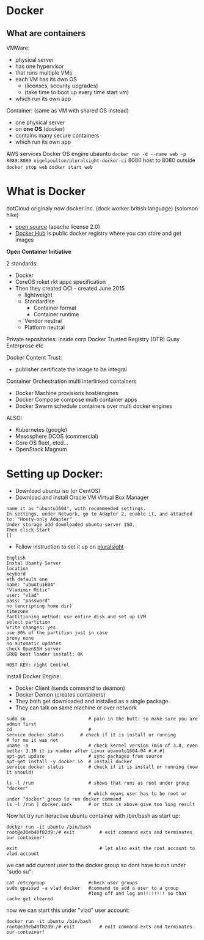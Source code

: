 

# Docker

## What are containers

VMWare: 
* physical server
* has one hypervisor
* that runs multiple VMs
* each VM has its own OS 
   * (licenses, security upgrades) 
   * (take time to boot up every time start vm)
* which run its own app

Container: (same as VM with shared OS instead)
* one physical server
* on **one OS** (docker)
* contains many secure containers
* which run its own app

AWS services Docker OS engine ubauntu
`docker run -d --name web -p 8080:8080 nigelpoulton/pluralsight-docker-ci`
8080 host to 8080 outside
`docker stop web`
`docker start web`


# What is Docker
dotCloud originaly now docker inc. (dock worker british language) (solomon hike) 
* [open source](https://github.com/docker/docker) (apache license 2.0)
* [Docker Hub](https://hub.docker.com/) is public docker registry where you can store and get images

**Open Container Initiative**

2 standards:
* Docker
* CoreOS roket rkt appc specification
* Then they created OCI - created June 2015
   * lightweight
   * Standardise 
      * Container format
      * Container runtime
   * Vendor neutral
   * Platform neutral

Private repositories:
inside corp
Docker Trusted Registry (DTR)
Quay Enterprose
etc

Docker Content Trust: 
* publisher certificate the image to be integral
 
Container Orchestration 
multi interlinked containers
* Docker Machine
  provisions host/engines
* Docker Compose
  compose multi container apps
* Docker Swarm
  schedule containers over multi docker engines

ALSO:
* Kubernetes (google)
* Mesosphere DCOS (commercial)
* Core OS fleet, etcd... 
* OpenStack Magnum 


# Setting up Docker:

* Download ubuntu iso (or CentOS)
* Download and install Oracle VM Virtual Box Manager
```
name it as "ubuntu1604", with recommended settings.
In settings, under Network, go to Adapter 2, enable it, and attached to: "Hosty-only Adapter"
Under storage add downloaded ubuntu server ISO. 
Then click Start
[]
```

* Follow instruction to set it up on [pluralsight](https://app.pluralsight.com/player?course=docker-deep-dive&author=nigel-poulton&name=docker-deep-dive-m3&clip=3&mode=live)  
```
English
Instal Ubanty Server 
location
keybord
eth default one 
name: "ubuntu1604"
"Vladimir Mitic"
user: "vlad"
pass: "password" 
no (encripting home dir) 
timezone
Partitioning method: use entire disk and set up LVM 
select partition 
write changes: yes 
use 80% of the partition just in case 
proxy none 
no automatic updates
check OpenSSH server 
GRUB boot loader install: OK

HOST KEY: right Control

```

Install Docker Engine:
* Docker Client (sends command to deamon)
* Docker Demon (creates containers)
* They both get downloaded and installed as a single package
* They can talk on same machine or over network


```
sudo su                       # pain in the butt: so make sure you are admin first
cd                            # 
service docker status      # check if it is install or running
# for me it was not
uname -a                      # check kernel version (min of 3.8, even better 3.10 it is number after Linux ubanutu1604-04 #.#.#)
apt-get update                # sync packages from source
apt-get install -y docker.io  # install docker
service docker status         # check if it is install or running (now it should)

ls -l /run                    # shows that runs as root under group "docker"
                              # which means user has to be root or under "docker" group to run docker command
ls -l /run | docker.sock      # or this is above give too long result

```
Now let try run iteractive ubuntu container with /bin/bash as start up:
```
docker run -it ubuntu /bin/bash
root@e30eb40f82d9:/# exit         # exit command exts and terminates our container!

exit                              # let also exit the root account to vlad account
```
we can add current user to the docker group so dont have to run under "sudo su":
```
cat /etc/group                #check user groups 
sudo gpasswd -a vlad docker   #command to add a user to a group
                              #long off and log on!!!!!!!! so that cache get cleared
```
now we can start this under "vlad" user account:
```
docker run -it ubuntu /bin/bash
root@e30eb40f82d9:/# exit         # exit command exts and terminates our container!
```





